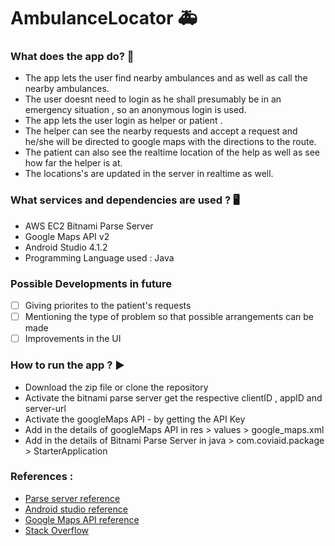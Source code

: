 # AmbulanceLocator :ambulance:
### What does the app do? :iphone:
- The app lets the user find nearby ambulances and as well as call the nearby ambulances. 
- The user doesnt need to login as he shall presumably be in an emergency situation , so an anonymous login is used.
- The app lets the user login as helper or patient .
- The helper can see the nearby requests and accept a request and he/she will be directed to google maps with the directions to the route.
- The patient can also see the realtime location of the help as well as see how far the helper is at.
- The locations's are updated in the server in realtime as well.
### What services and dependencies are used ? :desktop_computer:
- AWS EC2 Bitnami Parse Server
- Google Maps API v2
- Android Studio 4.1.2
- Programming Language used : Java

### Possible Developments in future
- [ ]  Giving priorites to the patient's requests
- [ ]  Mentioning the type of problem so that possible arrangements can be made
- [ ]  Improvements in the UI 
### How to run the app ? :arrow_forward:
- Download the zip file or clone the repository 
- Activate the bitnami parse server get the respective clientID , appID and server-url
- Activate the googleMaps API - by getting the API Key
- Add in the details of googleMaps API in res > values > google_maps.xml
- Add in the details of Bitnami Parse Server in java > com.coviaid.package > StarterApplication
### References : 
- [Parse server reference](https://github.com/parse-community/Parse-SDK-Android)
- [Android studio reference](https://developer.android.com/)
- [Google Maps API reference](https://developers.google.com/maps)
- [Stack Overflow](https://stackoverflow.com)
